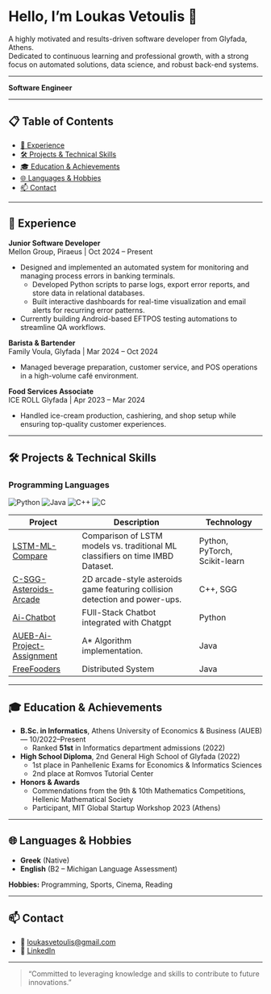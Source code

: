 # Hello, I’m Loukas Vetoulis 👋

A highly motivated and results-driven software developer from Glyfada, Athens.  
Dedicated to continuous learning and professional growth, with a strong focus on automated solutions, data science, and robust back-end systems.

---

**Software Engineer**

---
## 📋 Table of Contents

- [💼 Experience](#-experience)  
- [🛠️ Projects & Technical Skills](#️-projects--technical-skills)  
- [🎓 Education & Achievements](#-education--achievements)  
- [🌐 Languages & Hobbies](#-languages--hobbies)  
- [📫 Contact](#-contact)  

---

## 💼 Experience

**Junior Software Developer**  
Mellon Group, Piraeus | Oct 2024 – Present  
- Designed and implemented an automated system for monitoring and managing process errors in banking terminals.  
  - Developed Python scripts to parse logs, export error reports, and store data in relational databases.  
  - Built interactive dashboards for real-time visualization and email alerts for recurring error patterns.  
- Currently building Android-based EFTPOS testing automations to streamline QA workflows.

**Barista & Bartender**  
Family Voula, Glyfada | Mar 2024 – Oct 2024  
- Managed beverage preparation, customer service, and POS operations in a high-volume café environment.

**Food Services Associate**  
ICE ROLL Glyfada | Apr 2023 – Mar 2024  
- Handled ice-cream production, cashiering, and shop setup while ensuring top-quality customer experiences.

---

## 🛠️ Projects & Technical Skills
### Programming Languages
<div>
  <img src="https://img.shields.io/badge/Python-3670A0?style=flat-square&logo=python&logoColor=white" alt="Python">
  <img src="https://img.shields.io/badge/Java-ED8B00?style=flat-square&logo=java&logoColor=white" alt="Java">
  <img src="https://img.shields.io/badge/C++-00599C?style=flat-square&logo=c%2B%2B&logoColor=white" alt="C++">
  <img src="https://img.shields.io/badge/C-00599C?style=flat-square&logo=c&logoColor=white" alt="C">
</div>

| Project | Description | Technology |
|---|---|---|
| [LSTM-ML-Compare](https://github.com/loukas-vetoulis/LSTM-ML-Compare) | Comparison of LSTM models vs. traditional ML classifiers on time IMBD Dataset. | Python, PyTorch, Scikit-learn |
| [C-SGG-Asteroids-Arcade](https://github.com/loukas-vetoulis/C-SGG-Asteroids-Arcade) | 2D arcade-style asteroids game featuring collision detection and power-ups. | C++, SGG |
| [Ai-Chatbot](https://github.com/loukas-vetoulis/Ai-Chatbot) | FUll-Stack Chatbot integrated with Chatgpt | Python |
| [AUEB-Ai-Project-Assignment](https://github.com/loukas-vetoulis/AUEB-Ai-Project-Assigment) | A* Algorithm implementation. | Java |
| [FreeFooders](https://github.com/loukas-vetoulis/FreeFooders) | Distributed System | Java |

---

## 🎓 Education & Achievements

- **B.Sc. in Informatics**, Athens University of Economics & Business (AUEB) — 10/2022–Present  
  - Ranked **51st** in Informatics department admissions (2022)
- **High School Diploma**, 2nd General High School of Glyfada (2022)  
  - 1st place in Panhellenic Exams for Economics & Informatics Sciences  
  - 2nd place at Romvos Tutorial Center  
- **Honors & Awards**  
  - Commendations from the 9th & 10th Mathematics Competitions, Hellenic Mathematical Society  
  - Participant, MIT Global Startup Workshop 2023 (Athens)

---

## 🌐 Languages & Hobbies

- **Greek** (Native)  
- **English** (B2 – Michigan Language Assessment)

**Hobbies:** Programming, Sports, Cinema, Reading

---

## 📫 Contact

- 📧 [loukasvetoulis@gmail.com](mailto:loukasvetoulis@gmail.com)  
- 🔗 [LinkedIn](https://www.linkedin.com/public-profile/settings?lipi=urn%3Ali%3Apage%3Ad_flagship3_profile_self_edit_contact-info%3BWbCArU5JSGOZ%2BnGz8wG%2FaQ%3D%3D)  

---

> “Committed to leveraging knowledge and skills to contribute to future innovations.” 
